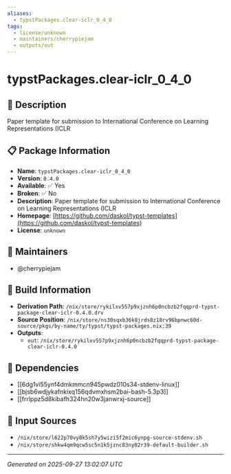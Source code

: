 ```yaml
---
aliases:
  - typstPackages.clear-iclr_0_4_0
tags:
  - license/unknown
  - maintainers/cherrypiejam
  - outputs/out
---
```


# typstPackages.clear-iclr_0_4_0

## 📝 Description

Paper template for submission to International Conference on Learning Representations (ICLR

## 📋 Package Information

- **Name**: `typstPackages.clear-iclr_0_4_0`
- **Version**: `0.4.0`
- **Available**: ✅ Yes
- **Broken**: ✅ No
- **Description**: Paper template for submission to International Conference on Learning Representations (ICLR
- **Homepage**: [https://github.com/daskol/typst-templates](https://github.com/daskol/typst-templates)
- **License**: `unknown`
## 👥 Maintainers

- @cherrypiejam


## 🔧 Build Information

- **Derivation Path**: `/nix/store/rykilxv557p9xjznh6p0ncbzb2fqqprd-typst-package-clear-iclr-0.4.0.drv`
- **Source Position**: `/nix/store/ns30sqxb36k8jrds8z18rv96bpnwc60d-source/pkgs/by-name/ty/typst/typst-packages.nix:39`
- **Outputs**:
  - `out`:  `/nix/store/rykilxv557p9xjznh6p0ncbzb2fqqprd-typst-package-clear-iclr-0.4.0`

## 🔗 Dependencies

- [[6dg1vi55ynf4dmkmmcn945pwdz010s34-stdenv-linux]]
- [[bjsb6wdjykafnkixq156qdvmxhsm2bai-bash-5.3p3]]
- [[frrlppz5d8kibafh324hn20w3janwrxj-source]]

## 📁 Input Sources

- `/nix/store/l622p70vy8k5sh7y5wizi5f2mic6ynpg-source-stdenv.sh`
- `/nix/store/shkw4qm9qcw5sc5n1k5jznc83ny02r39-default-builder.sh`

---
*Generated on 2025-09-27 13:02:07 UTC*
